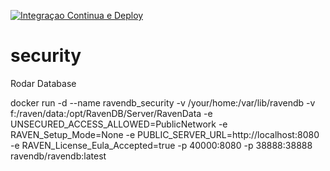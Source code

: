 [![Integraçao Continua e Deploy](https://github.com/Savastane/security/actions/workflows/ci-cd.yaml/badge.svg)](https://github.com/Savastane/security/actions/workflows/ci-cd.yaml)



# security



Rodar Database

docker run -d   --name ravendb_security  -v /your/home:/var/lib/ravendb -v f:/raven/data:/opt/RavenDB/Server/RavenData  -e UNSECURED_ACCESS_ALLOWED=PublicNetwork  -e RAVEN_Setup_Mode=None -e PUBLIC_SERVER_URL=http://localhost:8080 -e RAVEN_License_Eula_Accepted=true -p 40000:8080 -p 38888:38888  ravendb/ravendb:latest

